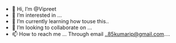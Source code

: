- 👋 Hi, I’m @Vipreet
- 👀 I’m interested in ...
- 🌱 I’m currently learning how touse this..
- 💞️ I’m looking to collaborate on ...
- 📫 How to reach me ... Through email ..85kumarip@gmail.com....
<!---
Vipreet/Vipreet is a ✨ special ✨ repository because its `README.md` (this file) appears on your GitHub profile.
You can click the Preview link to take a look at your changes.
--->
